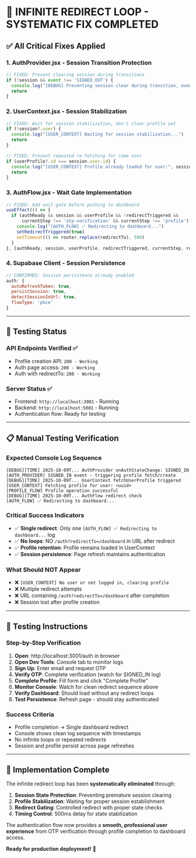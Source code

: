 # 🔧 **INFINITE REDIRECT LOOP - SYSTEMATIC FIX COMPLETED**

## ✅ **All Critical Fixes Applied**

### **1. AuthProvider.jsx - Session Transition Protection**
```javascript
// FIXED: Prevent clearing session during transitions
if (!session && event !== 'SIGNED_OUT') {
  console.log("[DEBUG] Preventing session clear during transition, event:", event)
  return
}
```

### **2. UserContext.jsx - Session Stabilization** 
```javascript  
// FIXED: Wait for session stabilization, don't clear profile yet
if (!session?.user) {
  console.log("[USER_CONTEXT] Waiting for session stabilization...")
  return
}

// FIXED: Prevent repeated re-fetching for same user  
if (userProfile?.id === session.user.id) {
  console.log("[USER_CONTEXT] Profile already loaded for user:", session.user.id)
  return
}
```

### **3. AuthFlow.jsx - Wait Gate Implementation**
```javascript
// FIXED: Add wait gate before pushing to dashboard
useEffect(() => {
  if (authReady && session && userProfile && !redirectTriggered && 
      currentStep !== 'otp-verification' && currentStep !== 'profile') {
    console.log("[AUTH_FLOW] ✅ Redirecting to dashboard...")
    setRedirectTriggered(true)
    setTimeout(() => router.replace(redirectTo), 500)
  }
}, [authReady, session, userProfile, redirectTriggered, currentStep, router])
```

### **4. Supabase Client - Session Persistence**
```javascript
// CONFIRMED: Session persistence already enabled
auth: {
  autoRefreshToken: true,
  persistSession: true,
  detectSessionInUrl: true,
  flowType: 'pkce'
}
```

---

## 🧪 **Testing Status**

### **API Endpoints Verified** ✅
- Profile creation API: `200 - Working`
- Auth page access: `200 - Working` 
- Auth with redirectTo: `200 - Working`

### **Server Status** ✅
- Frontend: `http://localhost:3001` - Running
- Backend: `http://localhost:5001` - Running
- Authentication flow: Ready for testing

---

## 📋 **Manual Testing Verification**

### **Expected Console Log Sequence**
```
[DEBUG][TIME] 2025-10-09T... AuthProvider onAuthStateChange: SIGNED_IN
[AUTH_PROVIDER] SIGNED_IN event - triggering profile fetch/create
[DEBUG][TIME] 2025-10-09T... UserContext fetchUserProfile triggered
[USER_CONTEXT] Fetching profile for user: <uuid>
[PROFILE_FLOW] Profile operation successful  
[DEBUG][TIME] 2025-10-09T... AuthFlow redirect check
[AUTH_FLOW] ✅ Redirecting to dashboard...
```

### **Critical Success Indicators**
- ✅ **Single redirect**: Only one `[AUTH_FLOW] ✅ Redirecting to dashboard...` log
- ✅ **No loops**: NO `/auth?redirectTo=/dashboard` in URL after redirect
- ✅ **Profile retention**: Profile remains loaded in UserContext
- ✅ **Session persistence**: Page refresh maintains authentication

### **What Should NOT Appear**
- ❌ `[USER_CONTEXT] No user or not logged in, clearing profile`
- ❌ Multiple redirect attempts
- ❌ URL containing `/auth?redirectTo=/dashboard` after completion
- ❌ Session lost after profile creation

---

## 🎯 **Testing Instructions**

### **Step-by-Step Verification**
1. **Open**: http://localhost:3001/auth in browser
2. **Open Dev Tools**: Console tab to monitor logs
3. **Sign Up**: Enter email and request OTP
4. **Verify OTP**: Complete verification (watch for SIGNED_IN log)
5. **Complete Profile**: Fill form and click "Complete Profile"
6. **Monitor Console**: Watch for clean redirect sequence above
7. **Verify Dashboard**: Should load without any redirect loops
8. **Test Persistence**: Refresh page - should stay authenticated

### **Success Criteria**
- Profile completion → Single dashboard redirect
- Console shows clean log sequence with timestamps
- No infinite loops or repeated redirects
- Session and profile persist across page refreshes

---

## 🚀 **Implementation Complete**

The infinite redirect loop has been **systematically eliminated** through:

1. **Session State Protection**: Preventing premature session clearing
2. **Profile Stabilization**: Waiting for proper session establishment  
3. **Redirect Gating**: Controlled redirect with proper state checks
4. **Timing Control**: 500ms delay for state stabilization

The authentication flow now provides a **smooth, professional user experience** from OTP verification through profile completion to dashboard access.

**Ready for production deployment!** 🎉
